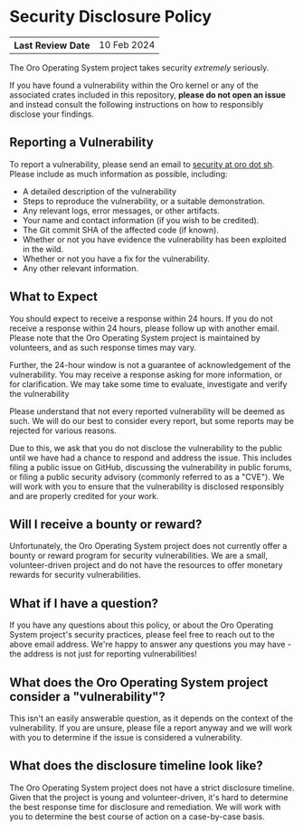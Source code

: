 # Security Disclosure Policy

<table>
	<tr>
		<th align="left"><strong>Last Review Date</strong></th>
		<td>10 Feb 2024</td>
	</tr>
</table>

The Oro Operating System project takes security _extremely_ seriously.

If you have found a vulnerability within the Oro kernel or any of the associated
crates included in this repository, **please do not open an issue** and instead
consult the following instructions on how to responsibly disclose your findings.

## Reporting a Vulnerability
To report a vulnerability, please send an email to [security at oro dot sh](mailto:security@oro.sh).
Please include as much information as possible, including:

- A detailed description of the vulnerability
- Steps to reproduce the vulnerability, or a suitable demonstration.
- Any relevant logs, error messages, or other artifacts.
- Your name and contact information (if you wish to be credited).
- The Git commit SHA of the affected code (if known).
- Whether or not you have evidence the vulnerability has been exploited in the wild.
- Whether or not you have a fix for the vulnerability.
- Any other relevant information.

## What to Expect
You should expect to receive a response within 24 hours.
If you do not receive a response within 24 hours, please follow
up with another email. Please note that the Oro Operating System project
is maintained by volunteers, and as such response times may vary.

Further, the 24-hour window is not a guarantee of acknowledgement of the vulnerability.
You may receive a response asking for more information, or for clarification. We
may take some time to evaluate, investigate and verify the vulnerability

Please understand that not every reported vulnerability will be deemed as such.
We will do our best to consider every report, but some reports may be rejected
for various reasons.

Due to this, we ask that you do not disclose the vulnerability to the public until
we have had a chance to respond and address the issue. This includes filing a public
issue on GitHub, discussing the vulnerability in public forums, or filing
a public security advisory (commonly referred to as a "CVE"). We will work with you
to ensure that the vulnerability is disclosed responsibly and are properly credited
for your work.

## Will I receive a bounty or reward?
Unfortunately, the Oro Operating System project does not currently offer a bounty or reward
program for security vulnerabilities. We are a small, volunteer-driven project and
do not have the resources to offer monetary rewards for security vulnerabilities.

## What if I have a question?
If you have any questions about this policy, or about the Oro Operating System project's
security practices, please feel free to reach out to the above email address. We're happy
to answer any questions you may have - the address is not just for reporting vulnerabilities!

## What does the Oro Operating System project consider a "vulnerability"?
This isn't an easily answerable question, as it depends on the context of the vulnerability.
If you are unsure, please file a report anyway and we will work with you to determine
if the issue is considered a vulnerability.

## What does the disclosure timeline look like?
The Oro Operating System project does not have a strict disclosure timeline. Given that
the project is young and volunteer-driven, it's hard to determine the best response time
for disclosure and remediation. We will work with you to determine the best course of action
on a case-by-case basis.
